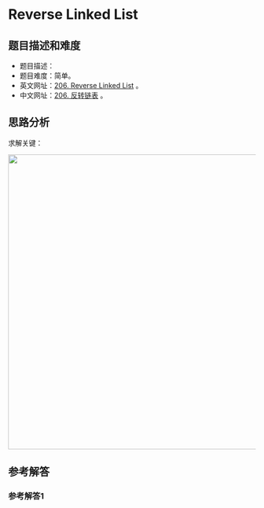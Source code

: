 # Reverse Linked List

## 题目描述和难度
+ 题目描述：
+ 题目难度：简单。
+ 英文网址：[206. Reverse Linked List](https://leetcode.com/problems/reverse-linked-list/description/)  。
+ 中文网址：[206. 反转链表](https://leetcode-cn.com/problems/reverse-linked-list/description/)  。
## 思路分析
求解关键：

<img src="https://liweiwei1419.github.io/images/leetcode-solution/" width="600">

## 参考解答
### 参考解答1

```java

```